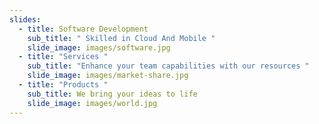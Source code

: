 ```yaml
---
slides:
  - title: Software Development
    sub_title: " Skilled in Cloud And Mobile "
    slide_image: images/software.jpg
  - title: "Services "
    sub_title: "Enhance your team capabilities with our resources "
    slide_image: images/market-share.jpg
  - title: "Products "
    sub_title: We bring your ideas to life
    slide_image: images/world.jpg
---
```

